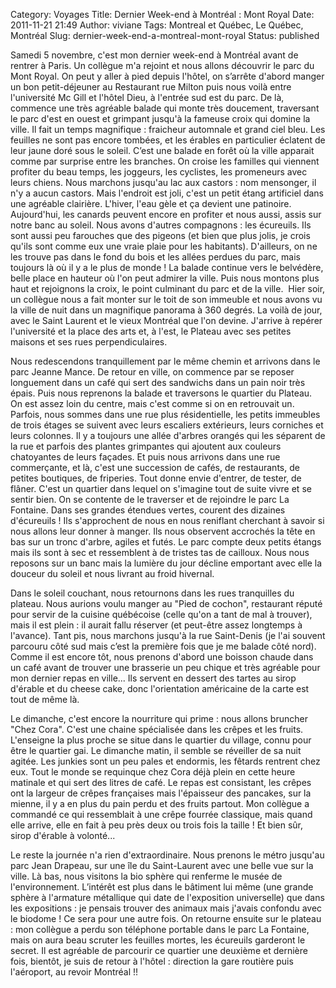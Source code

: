 Category: Voyages
Title: Dernier Week-end à Montréal : Mont Royal
Date: 2011-11-21 21:49
Author: viviane
Tags: Montreal et Québec, Le Québec, Montréal 
Slug: dernier-week-end-a-montreal-mont-royal
Status: published

Samedi 5 novembre, c'est mon dernier week-end à Montréal avant de rentrer à Paris. Un collègue m'a rejoint et nous allons découvrir le parc du Mont Royal. On peut y aller à pied depuis l'hôtel, on s’arrête d'abord manger un bon petit-déjeuner au Restaurant rue Milton puis nous voilà entre l'université Mc Gill et l'hôtel Dieu, à l'entrée sud est du parc. De là, commence une très agréable balade qui monte très doucement, traversant le parc d'est en ouest et grimpant jusqu'à la fameuse croix qui domine la ville. Il fait un temps magnifique : fraicheur automnale et grand ciel bleu. Les feuilles ne sont pas encore tombées, et les érables en particulier éclatent de leur jaune doré sous le soleil. C’est une balade en forêt où la ville apparait comme par surprise entre les branches. On croise les familles qui viennent profiter du beau temps, les joggeurs, les cyclistes, les promeneurs avec leurs chiens. Nous marchons jusqu'au lac aux castors : nom mensonger, il n'y a aucun castors. Mais l'endroit est joli, c'est un petit étang artificiel dans une agréable clairière. L'hiver, l'eau gèle et ça devient une patinoire. Aujourd'hui, les canards peuvent encore en profiter et nous aussi, assis sur notre banc au soleil. Nous avons d'autres compagnons : les écureuils. Ils sont aussi peu farouches que des pigeons (et bien que plus jolis, je crois qu'ils sont comme eux une vraie plaie pour les habitants). D'ailleurs, on ne les trouve pas dans le fond du bois et les allées perdues du parc, mais toujours là où il y a le plus de monde ! La balade continue vers le belvédère, belle place en hauteur où l'on peut admirer la ville. Puis nous montons plus haut et rejoignons la croix, le point culminant du parc et de la ville.  Hier soir, un collègue nous a fait monter sur le toit de son immeuble et nous avons vu la ville de nuit dans un magnifique panorama à 360 degrés. La voilà de jour, avec le Saint Laurent et le vieux Montréal que l'on devine. J'arrive à repérer l'université et la place des arts et, à l'est, le Plateau avec ses petites maisons et ses rues perpendiculaires.

Nous redescendons tranquillement par le même chemin et arrivons dans le parc Jeanne Mance. De retour en ville, on commence par se reposer longuement dans un café qui sert des sandwichs dans un pain noir très épais. Puis nous reprenons la balade et traversons le quartier du Plateau. On est assez loin du centre, mais c'est comme si on en retrouvait un. Parfois, nous sommes dans une rue plus résidentielle, les petits immeubles de trois étages se suivent avec leurs escaliers extérieurs, leurs corniches et leurs colonnes. Il y a toujours une allée d'arbres orangés qui les séparent de la rue et parfois des plantes grimpantes qui ajoutent aux couleurs chatoyantes de leurs façades. Et puis nous arrivons dans une rue commerçante, et là, c'est une succession de cafés, de restaurants, de petites boutiques, de friperies. Tout donne envie d'entrer, de tester, de flâner. C'est un quartier dans lequel on s'imagine tout de suite vivre et se sentir bien. On se contente de le traverser et de rejoindre le parc La Fontaine. Dans ses grandes étendues vertes, courent des dizaines d'écureuils ! Ils s'approchent de nous en nous reniflant cherchant à savoir si nous allons leur donner à manger. Ils nous observent accrochés la tête en bas sur un tronc d'arbre, agiles et futés. Le parc compte deux petits étangs mais ils sont à sec et ressemblent à de tristes tas de cailloux. Nous nous reposons sur un banc mais la lumière du jour décline emportant avec elle la douceur du soleil et nous livrant au froid hivernal.

Dans le soleil couchant, nous retournons dans les rues tranquilles du plateau. Nous aurions voulu manger au "Pied de cochon", restaurant réputé pour servir de la cuisine québécoise (celle qu'on a tant de mal à trouver), mais il est plein : il aurait fallu réserver (et peut-être assez longtemps à l'avance). Tant pis, nous marchons jusqu'à la rue Saint-Denis (je l'ai souvent parcouru côté sud mais c’est la première fois que je me balade côté nord). Comme il est encore tôt, nous prenons d'abord une boisson chaude dans un café avant de trouver une brasserie un peu chique et très agréable pour mon dernier repas en ville... Ils servent en dessert des tartes au sirop d'érable et du cheese cake, donc l'orientation américaine de la carte est tout de même là.

Le dimanche, c'est encore la nourriture qui prime : nous allons bruncher "Chez Cora". C'est une chaine spécialisée dans les crêpes et les fruits. L'enseigne la plus proche se situe dans le quartier du village, connu pour être le quartier gai. Le dimanche matin, il semble se réveiller de sa nuit agitée. Les junkies sont un peu pales et endormis, les fêtards rentrent chez eux. Tout le monde se requinque chez Cora déjà plein en cette heure matinale et qui sert des litres de café. Le repas est consistant, les crêpes ont la largeur de crêpes françaises mais l'épaisseur des pancakes, sur la mienne, il y a en plus du pain perdu et des fruits partout. Mon collègue a commandé ce qui ressemblait à une crêpe fourrée classique, mais quand elle arrive, elle en fait à peu près deux ou trois fois la taille ! Et bien sûr, sirop d'érable à volonté...

Le reste la journée n'a rien d'extraordinaire. Nous prenons le métro jusqu'au parc Jean Drapeau, sur une île du Saint-Laurent avec une belle vue sur la ville. Là bas, nous visitons la bio sphère qui renferme le musée de l'environnement. L’intérêt est plus dans le bâtiment lui même (une grande sphère à l'armature métallique qui date de l'exposition universelle) que dans les expositions : je pensais trouver des animaux mais j'avais confondu avec le biodome ! Ce sera pour une autre fois. On retourne ensuite sur le plateau : mon collègue a perdu son téléphone portable dans le parc La Fontaine, mais on aura beau scruter les feuilles mortes, les écureuils garderont le secret. Il est agréable de parcourir ce quartier une deuxième et dernière fois, bientôt, je suis de retour à l'hôtel : direction la gare routière puis l'aéroport, au revoir Montréal !!
